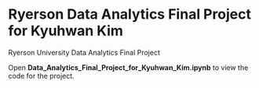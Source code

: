 # Ryerson Data Analytics Final Project for Kyuhwan Kim
 Ryerson University Data Analytics Final Project  

Open **Data_Analytics_Final_Project_for_Kyuhwan_Kim.ipynb**
to view the code for the project. 
